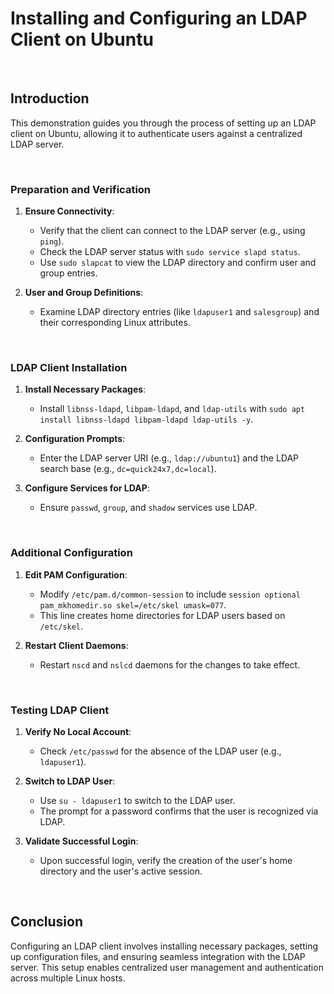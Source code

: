 # Installing and Configuring an LDAP Client on Ubuntu

<br>

## Introduction

This demonstration guides you through the process of setting up an LDAP client on Ubuntu, allowing it to authenticate users against a centralized LDAP server.

<br>

### Preparation and Verification

1. **Ensure Connectivity**:
   - Verify that the client can connect to the LDAP server (e.g., using `ping`).
   - Check the LDAP server status with `sudo service slapd status`.
   - Use `sudo slapcat` to view the LDAP directory and confirm user and group entries.

2. **User and Group Definitions**:
   - Examine LDAP directory entries (like `ldapuser1` and `salesgroup`) and their corresponding Linux attributes.

<br>

### LDAP Client Installation

1. **Install Necessary Packages**:
   - Install `libnss-ldapd`, `libpam-ldapd`, and `ldap-utils` with `sudo apt install libnss-ldapd libpam-ldapd ldap-utils -y`.

2. **Configuration Prompts**:
   - Enter the LDAP server URI (e.g., `ldap://ubuntu1`) and the LDAP search base (e.g., `dc=quick24x7,dc=local`).

3. **Configure Services for LDAP**:
   - Ensure `passwd`, `group`, and `shadow` services use LDAP.

<br>

### Additional Configuration

1. **Edit PAM Configuration**:
   - Modify `/etc/pam.d/common-session` to include `session optional pam_mkhomedir.so skel=/etc/skel umask=077`.
   - This line creates home directories for LDAP users based on `/etc/skel`.

2. **Restart Client Daemons**:
   - Restart `nscd` and `nslcd` daemons for the changes to take effect.

<br>

### Testing LDAP Client

1. **Verify No Local Account**:
   - Check `/etc/passwd` for the absence of the LDAP user (e.g., `ldapuser1`).

2. **Switch to LDAP User**:
   - Use `su - ldapuser1` to switch to the LDAP user.
   - The prompt for a password confirms that the user is recognized via LDAP.

3. **Validate Successful Login**:
   - Upon successful login, verify the creation of the user's home directory and the user's active session.

<br>

## Conclusion

Configuring an LDAP client involves installing necessary packages, setting up configuration files, and ensuring seamless integration with the LDAP server. This setup enables centralized user management and authentication across multiple Linux hosts.
